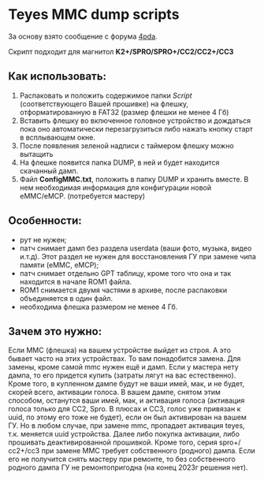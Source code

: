 # Teyes MMC dump scripts

За основу взято сообщение с форума [4pda](https://4pda.to/forum/index.php?showtopic=957447&st=5340#entry115337536).

Скрипт подходит для магнитол **K2+/SPRO/SPRO+/CC2/CC2+/CC3**

## Как использовать:
1. Распаковать и положить содержимое папки _Script_ (соответствующего Вашей прошивке) на флешку, отформатированную в FAT32 (размер флешки не менее 4 Гб)
2. Вставить флешку во включенное головное устройство и дождаться пока оно автоматически перезагрузиться либо нажать кнопку старт в всплывающем окне.
3. После появления зеленой надписи с таймером флешку можно вытащить
4. На флешке появится папка DUMP, в ней и будет находится скачанный дамп.
5. Файл **ConfigMMC.txt**, положить в папку DUMP и хранить вместе. В нем необходимая информация для конфигурации новой eMMC/eMCP. (потребуется мастеру)

## Особенности:
- рут не нужен;
- патч снимает дамп без раздела userdata (ваши фото, музыка, видео и.т.д). Этот раздел не нужен для восстановления ГУ при замене чипа памяти (eММС, eMCP);
- патч снимает отдельно GPT таблицу, кроме того что она и так находится в начале ROM1 файла.
- ROM1 снимается двумя частями в архиве, после распаковки объединяется в один файл.
- необходима флешка размером не менее 4 Гб.

## Зачем это нужно:
Если ММС (флешка) на вашем устройстве выйдет из строя. А это бывает часто на этих устройствах. То вам понадобится замена. Для замены, кроме самой mmc нужен ещё и дамп. Если у мастера нету дампа, то его придется купить (затраты лягут на вас естественно). Кроме того, в купленном дампе будут не ваши имей, мак, и не будет, скорей всего, активации голоса. В вашем дампе, снятом этим способом, останутся ваши имей, мак, и активация голоса (активация голоса только для СС2, Spro. В плюсах и СС3, голос уже привязан к uuid, по этому его тоже не будет), если он был активирован на вашем ГУ. Но в любом случае, при замене mmc, пропадает активация teyes, т.к. меняется uuid устройства. Далее либо покупка активации, либо прошивать деактивированной прошивкой. Кроме того, серия spro+/сс2+/cc3 при замене ММС требует собственного (родного) дампа. Если его не получится снять мастеру при ремонте, то без собственного родного дампа ГУ не ремонтопригодна (на конец 2023г решения нет).
